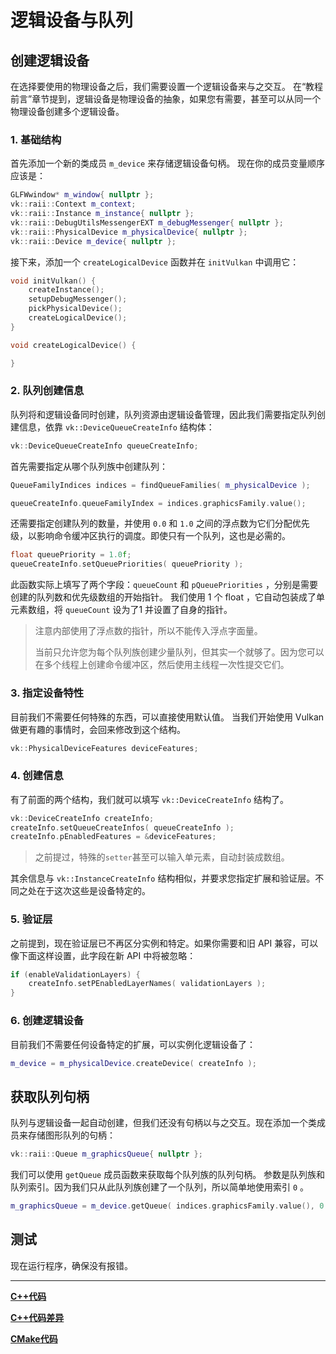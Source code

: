# **逻辑设备与队列**

## **创建逻辑设备**

在选择要使用的物理设备之后，我们需要设置一个逻辑设备来与之交互。
在“教程前言”章节提到，逻辑设备是物理设备的抽象，如果您有需要，甚至可以从同一个物理设备创建多个逻辑设备。

### 1. 基础结构

首先添加一个新的类成员 `m_device` 来存储逻辑设备句柄。
现在你的成员变量顺序应该是：

```cpp
GLFWwindow* m_window{ nullptr };
vk::raii::Context m_context;
vk::raii::Instance m_instance{ nullptr };
vk::raii::DebugUtilsMessengerEXT m_debugMessenger{ nullptr };
vk::raii::PhysicalDevice m_physicalDevice{ nullptr };
vk::raii::Device m_device{ nullptr };
```

接下来，添加一个 `createLogicalDevice` 函数并在 `initVulkan` 中调用它：

```cpp
void initVulkan() {
    createInstance();
    setupDebugMessenger();
    pickPhysicalDevice();
    createLogicalDevice();
}

void createLogicalDevice() {

}
```

### 2. 队列创建信息

队列将和逻辑设备同时创建，队列资源由逻辑设备管理，因此我们需要指定队列创建信息，依靠 `vk::DeviceQueueCreateInfo` 结构体：

```cpp
vk::DeviceQueueCreateInfo queueCreateInfo;
```

首先需要指定从哪个队列族中创建队列：

```cpp
QueueFamilyIndices indices = findQueueFamilies( m_physicalDevice );

queueCreateInfo.queueFamilyIndex = indices.graphicsFamily.value();
```

还需要指定创建队列的数量，并使用 `0.0` 和 `1.0` 之间的浮点数为它们分配优先级，以影响命令缓冲区执行的调度。即使只有一个队列，这也是必需的。 

```cpp
float queuePriority = 1.0f;
queueCreateInfo.setQueuePriorities( queuePriority );
```

此函数实际上填写了两个字段：`queueCount` 和 `pQueuePriorities` ，分别是需要创建的队列数和优先级数组的开始指针。
我们使用 1 个 float ，它自动包装成了单元素数组，将 `queueCount` 设为了1  并设置了自身的指针。

> 注意内部使用了浮点数的指针，所以不能传入浮点字面量。
> 
> 当前只允许您为每个队列族创建少量队列，但其实一个就够了。因为您可以在多个线程上创建命令缓冲区，然后使用主线程一次性提交它们。

### 3. 指定设备特性

目前我们不需要任何特殊的东西，可以直接使用默认值。 当我们开始使用 Vulkan 做更有趣的事情时，会回来修改到这个结构。

```c++
vk::PhysicalDeviceFeatures deviceFeatures;
```

### 4. 创建信息

有了前面的两个结构，我们就可以填写 `vk::DeviceCreateInfo` 结构了。

```cpp
vk::DeviceCreateInfo createInfo;
createInfo.setQueueCreateInfos( queueCreateInfo );
createInfo.pEnabledFeatures = &deviceFeatures;
```

> 之前提过，特殊的`setter`甚至可以输入单元素，自动封装成数组。

其余信息与 `vk::InstanceCreateInfo` 结构相似，并要求您指定扩展和验证层。不同之处在于这次这些是设备特定的。

### 5. 验证层

之前提到，现在验证层已不再区分实例和特定。如果你需要和旧 API 兼容，可以像下面这样设置，此字段在新 API 中将被忽略：

```cpp
if (enableValidationLayers) {
    createInfo.setPEnabledLayerNames( validationLayers );
}
```

### 6. 创建逻辑设备

目前我们不需要任何设备特定的扩展，可以实例化逻辑设备了：

```cpp
m_device = m_physicalDevice.createDevice( createInfo );
```

## **获取队列句柄**

队列与逻辑设备一起自动创建，但我们还没有句柄以与之交互。现在添加一个类成员来存储图形队列的句柄：

```cpp
vk::raii::Queue m_graphicsQueue{ nullptr };
```

我们可以使用 `getQueue` 成员函数来获取每个队列族的队列句柄。
参数是队列族和队列索引。因为我们只从此队列族创建了一个队列，所以简单地使用索引 `0` 。
```c++
m_graphicsQueue = m_device.getQueue( indices.graphicsFamily.value(), 0 );
```

## **测试**

现在运行程序，确保没有报错。

---

**[C++代码](../../codes/01/04_device/main.cpp)**

**[C++代码差异](../../codes/01/04_device/main.diff)**

**[CMake代码](../../codes/01/00_base/CMakeLists.txt)**
